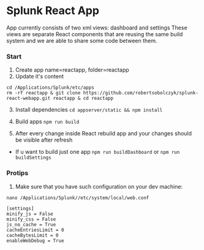 # Splunk React App

App currently consists of two xml views: dashboard and settings
These views are separate React components that are reusing the same build system and we are able to share some code between them.

### Start

1. Create app name=reactapp, folder=reactapp
2. Update it's content

```
cd /Applications/Splunk/etc/apps
rm -rf reactapp & git clone https://github.com/robertsobolczyk/splunk-react-webapp.git reactapp & cd reactapp
```


3. Install dependencies
`cd appserver/static && npm install`

4. Build apps `npm run build`

5. After every change inside React rebuild app and your changes should be visible after refresh

* If u want to build just one app `npm run buildDashboard` or `npm run buildSettings`



### Protips

1. Make sure that you have such configuration on your dev machine:
```
nano /Applications/Splunk//etc/system/local/web.conf

[settings]
minify_js = False
minify_css = False
js_no_cache = True
cacheEntriesLimit = 0
cacheBytesLimit = 0
enableWebDebug = True
```


